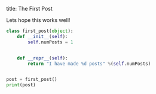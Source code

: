 title: The First Post

Lets hope this works well!

``` python
class first_post(object):
    def __init__(self):
        self.numPosts = 1


    def __repr__(self):
        return "I have made %d posts" %(self.numPosts)


post = first_post()
print(post)

```


